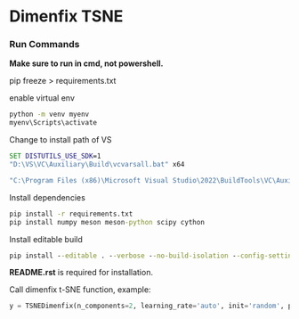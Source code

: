 # Dimenfix TSNE

### Run Commands

**Make sure to run in cmd, not powershell.**

pip freeze > requirements.txt


enable virtual env
```cmd
python -m venv myenv
myenv\Scripts\activate
```

Change to install path of VS

```cmd
SET DISTUTILS_USE_SDK=1
"D:\VS\VC\Auxiliary\Build\vcvarsall.bat" x64

"C:\Program Files (x86)\Microsoft Visual Studio\2022\BuildTools\VC\Auxiliary\Build\vcvarsall.bat" x64
```

Install dependencies
```cmd
pip install -r requirements.txt
pip install numpy meson meson-python scipy cython
```

Install editable build
```cmd
pip install --editable . --verbose --no-build-isolation --config-settings editable-verbose=true
```

**README.rst** is required for installation.

Call dimenfix t-SNE function, example:

```python
y = TSNEDimenfix(n_components=2, learning_rate='auto', init='random', perplexity=10, dimenfix=True, range_limits=range_limits, class_ordering=True, class_label=label, fix_iter=50, mode="gaussian").fit_transform(X)
```